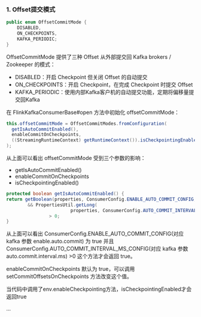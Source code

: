 
### 1. Offset提交模式

```java
public enum OffsetCommitMode {
    DISABLED,
    ON_CHECKPOINTS,
    KAFKA_PERIODIC;
}
```
OffsetCommitMode 提供了三种 Offset 从外部提交回 Kafka brokers / Zookeeper 的模式：
- DISABLED：开启 Checkpoint 但关闭 Offset 的自动提交
- ON_CHECKPOINTS：开启 Checkpoint，在完成 Checkpoint 时提交 Offset
- KAFKA_PERIODIC：使用内部Kafka客户机的自动提交功能，定期将偏移量提交回Kafka

在 FlinkKafkaConsumerBase#open 方法中初始化 offsetCommitMode：
```java
this.offsetCommitMode = OffsetCommitModes.fromConfiguration(
  getIsAutoCommitEnabled(),
  enableCommitOnCheckpoints,
  ((StreamingRuntimeContext) getRuntimeContext()).isCheckpointingEnabled()
);
```
从上面可以看出 offsetCommitMode 受到三个参数的影响：
- getIsAutoCommitEnabled()
- enableCommitOnCheckpoints
- isCheckpointingEnabled()

```java
protected boolean getIsAutoCommitEnabled() {
return getBoolean(properties, ConsumerConfig.ENABLE_AUTO_COMMIT_CONFIG, true)
        && PropertiesUtil.getLong(
                        properties, ConsumerConfig.AUTO_COMMIT_INTERVAL_MS_CONFIG, 5000)
                > 0;
}
```
从上面可以看出 ConsumerConfig.ENABLE_AUTO_COMMIT_CONFIG(对应 kafka 参数 enable.auto.commit) 为 true 并且 ConsumerConfig.AUTO_COMMIT_INTERVAL_MS_CONFIG(对应 kafka 参数 auto.commit.interval.ms) >0 这个方法才会返回 true。

enableCommitOnCheckpoints 默认为 true，可以调用 setCommitOffsetsOnCheckpoints 方法改变这个值。

当代码中调用了env.enableCheckpointing方法，isCheckpointingEnabled才会返回true








...
